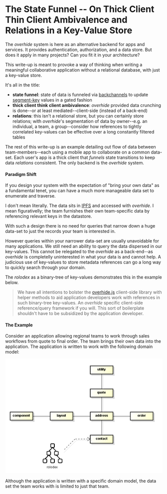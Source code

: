 # The State Funnel -- On Thick Client Thin Client Ambivalence and Relations in a Key-Value Store

The *overhide* system is here as an alternative backend for apps and services.  It provides authentication, authorization, and a data store.  But does it apply in many projects?  Can you fit it in your architecture?

This write-up is meant to provoke a way of thinking when writing a meaningful collaborative application without a relational database, with just a key-value store.

It's all in the title:

* **state funnel**: state of data is funneled via [backchannels](http://overhide.io/overhide/docs/glossary.html#backchannel-queue) to update [segment-key](http://overhide.io/overhide/docs/glossary.html#segment-key) values in a gated fashion
* **thick client think client ambivalence**: *overhide* provided data crunching is done--or at least mediated--client-side (instead of a back-end)
* **relations**: this isn't a relational store, but you can certainly store relations; with *overhide*'s segmentation of data by owner--e.g. an individual, a team, a group--consider how references to tightly correlated key-values can be effective over a long constantly filtered tables

The rest of this write-up is an example detailing out flow of data between team-members--each using a mobile app to collaborate on a common data-set.  Each user's app is a thick client that *funnels* state transitions to keep data *relations* consistent.  The only backend is the *overhide* system.

#### Paradigm Shift

If you design your system with the expectation of "bring your own data" as a fundamental tenet, you can have a much more manageable data set to enumerate and traverse.

I don't mean literally.  The data sits in [IPFS](https://ipfs.io/) and accessed with *overhide*.  I mean figurativelly; the team furnishes their own team-specific data by referencing relevant keys in the datastore.

With such a design there is no need for queries that narrow down a huge data-set to just the records your team is interested in.

However queries within your narrower data-set are usually unavoidable for many applications.  We still need an ability to query the data dispersed in our key-values.  This cannot be relegated to the *overhide* as a back-end--as *overhide* is completelly uninterested in what your data is and cannot help.  A judicious use of key-values to store metadata references can go a long way to quickly search through your domain.

The *rolodex* as a binary-tree of key-values demonstrates this in the example below.

> We have all intentions to bolster the [overhide.js](http://overhide.io/overhide/docs/overhide.js.html) client-side library with helper methods to aid application developers work with references in such binary-tree key-values.  An *overhide* specific client-side reference/query framework if you will.  This sort of boilerplate shouldn't have to be subsidized by the application developer.

#### The Example

Consider an application allowing regional teams to work through sales workflows from quote to final order.  The team brings their own data into the application.  The application is written to work with the following domain model:

![Static model of example domain.](images/state-funnel.png)

Although the application is written with a specific domain model, the data set the team works with is limited to just that team.
